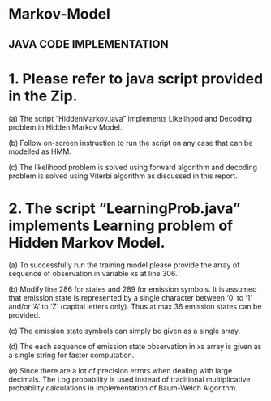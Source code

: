 # Markov-Model
## JAVA CODE IMPLEMENTATION
# 1.	Please refer to java script provided in the Zip.

(a)	The script “HiddenMarkov.java” implements Likelihood and Decoding problem in Hidden Markov Model.

(b)	Follow on-screen instruction to run the script on any case that can be modelled as HMM.

(c)	The likelihood problem is solved using forward algorithm and decoding problem is solved using Viterbi algorithm as discussed in this report.

# 2.	The script “LearningProb.java” implements Learning problem of Hidden Markov Model.

(a)	To successfully run the training model please provide the array of sequence of observation in variable xs at line 306.

(b)	Modify line 286 for states and 289 for emission symbols. It is assumed that emission state is represented by a single character between ‘0’ to ‘1’ and/or ‘A’ to ‘Z’ (capital letters only). Thus at max 36 emission states can be provided.

(c)	The emission state symbols can simply be given as a single array.

(d)	The each sequence of emission state observation in xs array is given as a single string for faster computation. 

(e)	Since there are a lot of precision errors when dealing with large decimals. The Log probability is used instead of traditional multiplicative probability calculations in implementation of Baum-Welch Algorithm.
